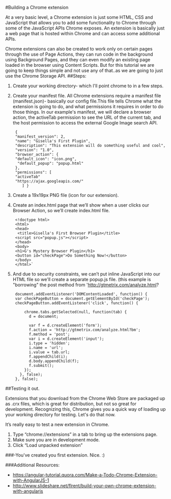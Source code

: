 #Building a Chrome extension

At a very basic level, a Chrome extension is just some HTML, CSS and JavaScript that allows you to add some functionality to Chrome through some of the JavaScript APIs Chrome exposes. An extension is basically just a web page that is hosted within Chrome and can access some additional APIs.

Chrome extensions can also be created to work only on certain pages through the use of Page Actions, they can run code in the background using Background Pages, and they can even modify an existing page loaded in the browser using Content Scripts. But for this tutorial we are going to keep things simple and not use any of that..as we are going to just use the Chrome Storage API.
##Steps:
1. Create your working directory- which I'll point chrome to in a few steps.
2. Create your manifest file. All Chrome extensions require a manifest file (manifest.json)- basically our config file.This file tells Chrome what the extension is going to do, and what permissions it requires in order to do those things. In our example's manifest, we will declare a browser action, the activeTab permission to see the URL of the current tab, and the host permission to access the external Google Image search API.

		{	
		"manifest_version": 2,
		"name": "Gisella's First Plugin",
		"description": "This extension will do something useful and cool",
		"version": "1.0",
		"browser_action": {
		"default_icon": "icon.png",
		 "default_popup": "popup.html"
		},
		"permissions": [
		"activeTab" 
		"https://ajax.googleapis.com/"
		   ] }
	
3. Create a 19x19px PNG file (icon for our extension).
4. Create an index.html page that we’ll show when a user clicks our Browser Action, so we’ll create index.html file.
	
		<!doctype html>
		<html>
		<head>
		 <title>Gisella's First Browser Plugin</title>
		<script src="popup.js"></script>
		</head>
		<body>
		<h1>G's Mystery Browser Plugin</h1>
		<button id="checkPage">Do Something Now!</button>
		</body>
		</html>`
		
5. And due to security constraints, we can’t put inline JavaScript into our HTML file so we'll create a separate popup.js file. 
(this example is "borrowing" the post method from 'http://gtmetrix.com/analyze.html?

		
		document.addEventListener('DOMContentLoaded', function() {
		var checkPageButton = document.getElementById('checkPage');
		checkPageButton.addEventListener('click', function() {
		
		    chrome.tabs.getSelected(null, function(tab) {
		      d = document;
		
		      var f = d.createElement('form');
		      f.action = 'http://gtmetrix.com/analyze.html?bm';
		      f.method = 'post';
		      var i = d.createElement('input');
		      i.type = 'hidden';
		      i.name = 'url';
		      i.value = tab.url;
		      f.appendChild(i);
		      d.body.appendChild(f);
		      f.submit();
		    });
		  }, false);
		}, false);
		
	
##Testing it out. 

Extensions that you download from the Chrome Web Store are packaged up as .crx files, which is great for distribution, but not so great for development.  Recognizing this, Chrome gives you a quick way of loading up your working directory for testing. Let's do that now.

It’s really easy to test a new extension in Chrome. 
1. Type “chrome://extensions” in a tab to bring up the extensions page.
2. Make sure you are in development mode.
3. Click “Load unpacked extension” 

###-You've created you first extension. Nice. :)
	
###Additional Resources:

* https://angular-tutorial.quora.com/Make-a-Todo-Chrome-Extension-with-AngularJS-1
* http://www.slideshare.net/flrent/build-your-own-chrome-extension-with-angularjs
	
